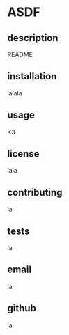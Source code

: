 # ASDF
## description
README
## installation
lalala
## usage
<3
## license
lala
## contributing
la
## tests
la
## email
la
## github
la
